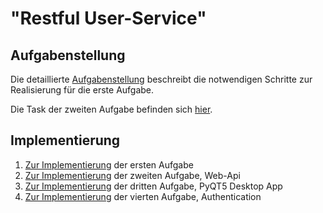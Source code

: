 # "Restful User-Service"

## Aufgabenstellung
Die detaillierte [Aufgabenstellung](TASK.md) beschreibt die notwendigen Schritte zur Realisierung für die erste Aufgabe.  

Die Task der zweiten Aufgabe befinden sich [hier](TODO2.md).

## Implementierung
1. [Zur Implementierung](Aufgabe1_flaskServer.md) der ersten Aufgabe  
2. [Zur Implementierung](Aufgabe2_restApi.md) der zweiten Aufgabe, Web-Api  
3. [Zur Implementierung](Aufgabe3_pyqt5.md) der dritten Aufgabe, PyQT5 Desktop App    
4. [Zur Implementierung](Aufgabe4_authentication.md) der vierten Aufgabe, Authentication  